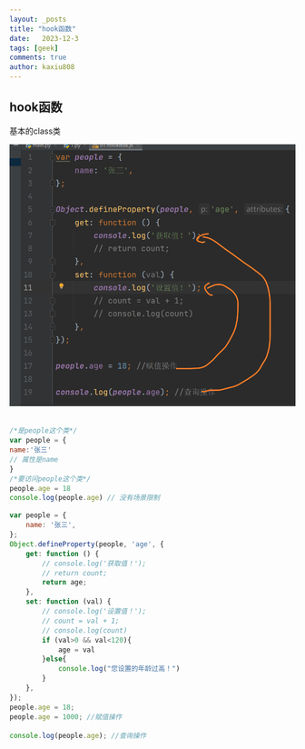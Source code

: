 ```yaml
---
layout: _posts
title: "hook函数"
date:   2023-12-3
tags: [geek]
comments: true 
author: kaxiu808 
---
```



## hook函数
基本的class类


![输入图片说明](/imgs/2023-12-03/Re0eajGjW5vv0OWN.png)

```js

/*是people这个类*/
var people = {
name:'张三'
// 属性是name 
}
/*要访问people这个类*/
people.age = 18
console.log(people.age) // 没有场景限制
```

```js
var people = {  
    name: '张三',  
};   
Object.defineProperty(people, 'age', {  
    get: function () {  
        // console.log('获取值！');  
        // return count;        
        return age;  
    },  
    set: function (val) {  
        // console.log('设置值！');  
        // count = val + 1;        
        // console.log(count)        
        if (val>0 && val<120){  
            age = val  
        }else{  
            console.log("您设置的年龄过高！")  
        }    
    },  
});  
people.age = 18;  
people.age = 1000; //赋值操作  
  
console.log(people.age); //查询操作
```


<!--stackedit_data:
eyJoaXN0b3J5IjpbMTExNDAyMTU1NiwtMTk3NjU3NDc1XX0=
-->